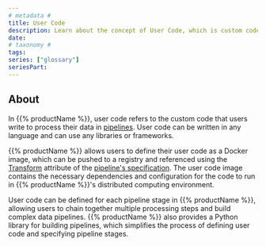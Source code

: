 ```yaml
---
# metadata # 
title: User Code
description: Learn about the concept of User Code, which is custom code that users write to process their data in pipelines.
date: 
# taxonomy #
tags: 
series: ["glossary"]
seriesPart:
--- 
```

## About 

In {{% productName %}}, user code refers to the custom code that users write to process their data in [pipelines](/{{%release%}}/learn/glossary/pipeline). User code can be written in any language and can use any libraries or frameworks.

{{% productName %}} allows users to define their user code as a Docker image, which can be pushed to a registry and referenced using the [Transform](/{{%release%}}/build-dags/pipeline-spec/transform) attribute of the [pipeline's specification](/{{%release%}}/build-dags/pipeline-spec). The user code image contains the necessary dependencies and configuration for the code to run in {{% productName %}}'s distributed computing environment.

User code can be defined for each pipeline stage in {{% productName %}}, allowing users to chain together multiple processing steps and build complex data pipelines. {{% productName %}} also provides a Python library for building pipelines, which simplifies the process of defining user code and specifying pipeline stages.